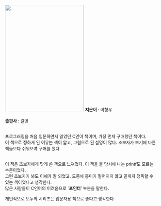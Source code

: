 <img src="https://user-images.githubusercontent.com/87363461/150676139-a7cdb20d-31c5-4b92-adea-04fe6188b85e.JPG" width="260" height="350">
<b>지은이</b> : 이형우<br><br>
<b>출판사</b> : 길벗<br><br>

프로그래밍을 처음 입문하면서 읽었던 C언어 책이며, 가장 먼저 구매했던 책이다.<br>
이 책으로 정하게 된 이유는 책이 얇고, 그림으로 된 설명이 많다. 초보자가 보기에 다른 책들보다 쉬워보여 구매를 했다.<br><br>

이 책은 초보자에게 맞게 쓴 책으로 느껴졌다. 이 책을 볼 당시에 나는 printf도 모르는 수준이었다.<br>
그런 초보자가 봐도 이해가 잘 되었고, 도중에 흥미가 떨어지지 않고 끝까지 정독할 수 있는 책이었다고 생각한다.<br>
많은 사람들이 C언어의 어려움으로 '<b>포인터</b>' 부분을 말한다. 

개인적으로 모두의 시리즈는 입문자용 책으로 좋다고 생각한다.<br>

